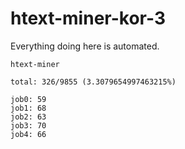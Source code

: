 # htext-miner-kor-3

Everything doing here is automated.

```
htext-miner

total: 326/9855 (3.3079654997463215%)

job0: 59
job1: 68
job2: 63
job3: 70
job4: 66
```